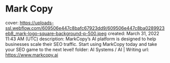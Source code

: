 # Mark Copy

cover: https://uploads-ssl.webflow.com/609506e447c8bafc67923dd9/609506e447c8ba0289923eb8_mark-logo-square-background-p-500.jpeg
created: March 31, 2022 11:43 AM (UTC)
description: MarkCopy’s AI platform is designed to help businesses scale their SEO traffic. Start using MarkCopy today and take your SEO game to the next level!
folder: AI Systems / AI | Writing
url: https://www.markcopy.ai